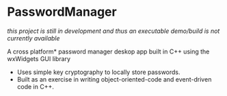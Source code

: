 # PasswordManager
*this project is still in development and thus an executable demo/build is not currently available*

A cross platform* password manager deskop app built in C++ using the wxWidgets GUI library

- Uses simple key cryptography to locally store passwords.
- Built as an exercise in writing object-oriented-code and event-driven code in C++.
